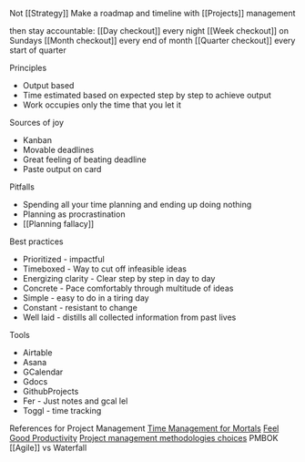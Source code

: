 Not [[Strategy]]
Make a roadmap and timeline with [[Projects]] management

then stay accountable:
[[Day checkout]] every night
[[Week checkout]] on Sundays
[[Month checkout]] every end of month
[[Quarter checkout]] every start of quarter

Principles
- Output based
- Time estimated based on expected step by step to achieve output
- Work occupies only the time that you let it

Sources of joy
- Kanban
- Movable deadlines
- Great feeling of beating deadline
- Paste output on card

Pitfalls
* Spending all your time planning and ending up doing nothing
* Planning as procrastination
* [[Planning fallacy]]

Best practices
- Prioritized - impactful
- Timeboxed - Way to cut off infeasible ideas
- Energizing clarity - Clear step by step in day to day
- Concrete - Pace comfortably through multitude of ideas
- Simple - easy to do in a tiring day
- Constant - resistant to change
- Well laid - distills all collected information from past lives

Tools  
- Airtable
- Asana  
- GCalendar  
- Gdocs  
- GithubProjects
- Fer - Just notes and gcal lel
- Toggl - time tracking

References for Project Management
[Time Management for Mortals](https://www.sloww.co/four-thousand-weeks/)
[Feel Good Productivity](https://www.tosummarise.com/book-summary-feel-good-productivity-by-ali-abdaal/)
[Project management methodologies choices](https://business.adobe.com/blog/basics/methodologies)
PMBOK
[[Agile]] vs Waterfall






